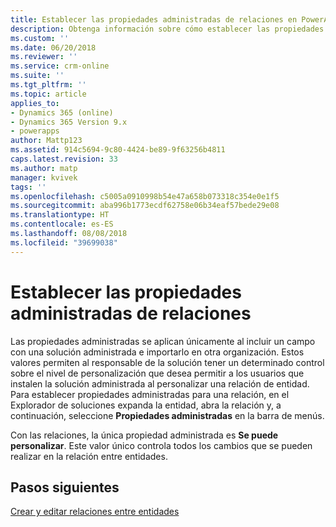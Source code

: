 ```yaml
---
title: Establecer las propiedades administradas de relaciones en PowerApps | Microsoft Docs
description: Obtenga información sobre cómo establecer las propiedades administradas para la relación de una entidad.
ms.custom: ''
ms.date: 06/20/2018
ms.reviewer: ''
ms.service: crm-online
ms.suite: ''
ms.tgt_pltfrm: ''
ms.topic: article
applies_to:
- Dynamics 365 (online)
- Dynamics 365 Version 9.x
- powerapps
author: Mattp123
ms.assetid: 914c5694-9c80-4424-be89-9f63256b4811
caps.latest.revision: 33
ms.author: matp
manager: kvivek
tags: ''
ms.openlocfilehash: c5005a0910998b54e47a658b073318c354e0e1f5
ms.sourcegitcommit: aba996b1773ecdf62758e06b34eaf57bede29e08
ms.translationtype: HT
ms.contentlocale: es-ES
ms.lasthandoff: 08/08/2018
ms.locfileid: "39699038"
---
```

# <a name="set-managed-properties-for-relationships"></a>Establecer las propiedades administradas de relaciones

<a name="BKMK_ManagedProperties"></a>   

 Las propiedades administradas se aplican únicamente al incluir un campo con una solución administrada e importarlo en otra organización. Estos valores permiten al responsable de la solución tener un determinado control sobre el nivel de personalización que desea permitir a los usuarios que instalen la solución administrada al personalizar una relación de entidad. Para establecer propiedades administradas para una relación, en el Explorador de soluciones expanda la entidad, abra la relación y, a continuación, seleccione **Propiedades administradas** en la barra de menús.  
  
 Con las relaciones, la única propiedad administrada es **Se puede personalizar**. Este valor único controla todos los cambios que se pueden realizar en la relación entre entidades.  
  
## <a name="next-steps"></a>Pasos siguientes

[Crear y editar relaciones entre entidades](create-edit-entity-relationships.md)